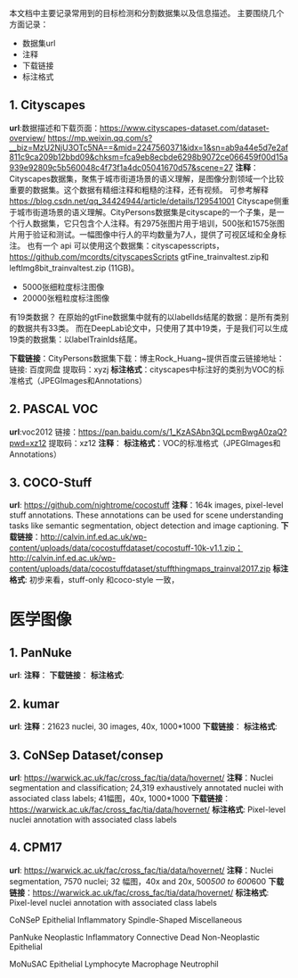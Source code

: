 本文档中主要记录常用到的目标检测和分割数据集以及信息描述。
主要围绕几个方面记录：
- 数据集url
- 注释
- 下载链接
- 标注格式

## 1. Cityscapes
**url**:数据描述和下载页面：https://www.cityscapes-dataset.com/dataset-overview/
https://mp.weixin.qq.com/s?__biz=MzU2NjU3OTc5NA==&mid=2247560371&idx=1&sn=ab9a44e5d7e2af811c9ca209b12bbd09&chksm=fca9eb8ecbde6298b9072ce066459f00d15a939e92809c5b560048c4f73f1a4dc05041670d57&scene=27
**注释**：Cityscapes数据集，聚焦于城市街道场景的语义理解，是图像分割领域一个比较重要的数据集。这个数据有精细注释和粗糙的注释，还有视频。
可参考解释 https://blog.csdn.net/qq_34424944/article/details/129541001
Cityscape侧重于城市街道场景的语义理解。CityPersons数据集是cityscape的一个子集，是一个行人数据集，它只包含个人注释。有2975张图片用于培训，500张和1575张图片用于验证和测试。一幅图像中行人的平均数量为7人，提供了可视区域和全身标注。
也有一个 api 可以使用这个数据集：cityscapesscripts，https://github.com/mcordts/cityscapesScripts
gtFine_trainvaltest.zip和leftImg8bit_trainvaltest.zip (11GB)。
- 5000张细粒度标注图像
- 20000张粗粒度标注图像

有19类数据？
在原始的gtFine数据集中就有的以labelIds结尾的数据：是所有类别的数据共有33类。
而在DeepLab论文中，只使用了其中19类，于是我们可以生成19类的数据集：以labelTrainIds结尾。

**下载链接**：CityPersons数据集下载：博主Rock_Huang~提供百度云链接地址：链接: 百度网盘  提取码：xyzj
**标注格式**：cityscapes中标注好的类别为VOC的标准格式（JPEGImages和Annotations）

## 2. PASCAL VOC
**url**:voc2012 链接：https://pan.baidu.com/s/1_KzASAbn3QLpcmBwgA0zaQ?pwd=xz12 提取码：xz12 
**注释**：
**标注格式**：VOC的标准格式（JPEGImages和Annotations）

## 3. COCO-Stuff
**url**: https://github.com/nightrome/cocostuff
**注释**：164k images, pixel-level stuff annotations. These annotations can be used for scene understanding tasks like semantic segmentation, object detection and image captioning.
**下载链接**：http://calvin.inf.ed.ac.uk/wp-content/uploads/data/cocostuffdataset/cocostuff-10k-v1.1.zip；
 http://calvin.inf.ed.ac.uk/wp-content/uploads/data/cocostuffdataset/stuffthingmaps_trainval2017.zip
**标注格式**: 初步来看，stuff-only 和coco-style 一致，


# 医学图像
## 1. PanNuke
**url**: 
**注释**：
**下载链接**：
**标注格式**: 

## 2. kumar
**url**: 
**注释**：21623 nuclei, 30 images, 40x, 1000*1000
**下载链接**：
**标注格式**: 

## 3. CoNSep Dataset/consep
**url**: https://warwick.ac.uk/fac/cross_fac/tia/data/hovernet/
**注释**：Nuclei segmentation and classification; 24,319 exhaustively annotated nuclei with associated class labels; 41幅图，40x, 1000*1000
**下载链接**：https://warwick.ac.uk/fac/cross_fac/tia/data/hovernet/
**标注格式**: Pixel-level nuclei annotation with associated class labels


## 4. CPM17
**url**: https://warwick.ac.uk/fac/cross_fac/tia/data/hovernet/
**注释**：Nuclei segmentation, 7570 nuclei; 32 幅图，40x and 20x, 500*500 to 600*600
**下载链接**：https://warwick.ac.uk/fac/cross_fac/tia/data/hovernet/
**标注格式**: Pixel-level nuclei annotation with associated class labels

CoNSeP
Epithelial
Inflammatory
Spindle-Shaped
Miscellaneous

PanNuke
Neoplastic
Inflammatory
Connective
Dead
Non-Neoplastic Epithelial

MoNuSAC
Epithelial
Lymphocyte
Macrophage
Neutrophil